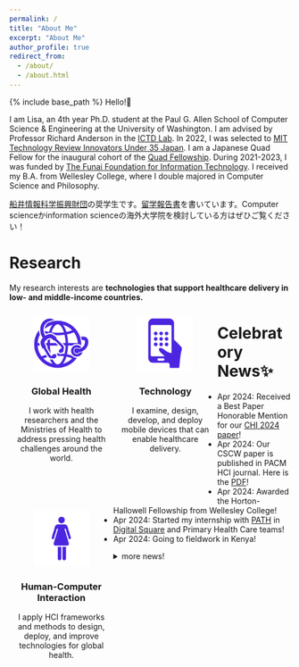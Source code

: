 ```yaml
---
permalink: /
title: "About Me"
excerpt: "About Me"
author_profile: true
redirect_from:
  - /about/
  - /about.html
---
```


{% include base_path %}
Hello!👋

I am Lisa, an 4th year Ph.D. student at the Paul G. Allen School of Computer Science & Engineering at the University of Washington. I am advised by Professor Richard Anderson in the [ICTD Lab](https://ictd.cs.washington.edu/). In 2022, I was selected to [MIT Technology Review Innovators Under 35 Japan](https://www.technologyreview.jp/l/innovators_jp/under35jp_2022). I am a Japanese Quad Fellow for the inaugural cohort of the [Quad Fellowship](https://www.quadfellowship.org/quad-fellows). During 2021-2023, I was funded by [The Funai Foundation for Information Technology](https://www.funaifoundation.jp/english/english002.html). I received my B.A. from Wellesley College, where I double majored in Computer Science and Philosophy.


[船井情報科学振興財団](https://www.funaifoundation.jp/index.html)の奨学生です。[留学報告書](https://www.funaifoundation.jp/scholarship/grantee_orii_lisa.html)を書いています。Computer scienceかinformation scienceの海外大学院を検討している方はぜひご覧ください！

# Research

My research interests are **technologies that support healthcare delivery in low- and middle-income countries.** 

<div class = "row">
  <div class="column card-body text-center">
      <img class = "center images" src="images/global_health.png">
          <!-- <img class="center-block rounded-circle" src="assets/img/FATE_logo.png" alt="Participatory Design Logo" width="165" height="165"><br> -->
          <h3><b>Global Health</b></h3>
          <p>I work with health researchers and the Ministries of Health to address pressing health challenges around the world.</p>
  </div>
  <div class="column card-body text-center">
      <img class = "center images" src="images/smartphone.png">
        <!-- <img class="center-block rounded-circle" src="assets/img/FATE_logo.png" alt="Participatory Design Logo" width="165" height="165"><br> -->
        <h3><b>Technology</b></h3>
        <p>I examine, design, develop, and deploy mobile devices that can enable healthcare delivery.</p>
  </div>
  <div class="column card-body text-center">
      <img class = "center images" src="images/human.png">
          <!-- <img class="center-block rounded-circle" src="assets/img/FATE_logo.png" alt="Participatory Design Logo" width="165" height="165"><br> -->
          <h3><b>Human-Computer Interaction</b></h3>
          <p>I apply HCI frameworks and methods to design, deploy, and improve technologies for global health.</p>
  </div>
</div>


# Celebratory News✨
* Apr 2024: Received a Best Paper Honorable Mention for our [CHI 2024 paper](https://arxiv.org/pdf/2404.04444.pdf)!
* Apr 2024: Our CSCW paper is published in PACM HCI journal. Here is the [PDF](https://dl.acm.org/doi/pdf/10.1145/3637323)!
* Apr 2024: Awarded the Horton-Hallowell Fellowship from Wellesley College!
* Apr 2024: Started my internship with [PATH](https://www.path.org/) in [Digital Square](https://digitalsquare.org/) and Primary Health Care teams!
* Apr 2024: Going to fieldwork in Kenya!


<details closed>
  <summary markdown="span">more news!</summary>
  <div markdown=1>

  * Mar 2024: Paper accepted to CHI 2024: [Link to paper](https://arxiv.org/pdf/2404.04444.pdf)!
  * Jan 2024: Awarded a grant from the UW Global Innovation Fund for our work on app dev for contraceptive education in Kenya!
  * Nov 2023: Paper accepted to CSCW 2024!
  * June 2023: Attended the [Quad Fellowship Summit in Melbourne, Australia](https://www.quadfellowship.org/updates/2023-quad-fellowship-summit).
  * Dec 2022: Selected to the inaugural cohort of the [Quad Fellowship](https://www.quadfellowship.org/quad-fellows)!
  * Nov 2022: Selected to [MIT Technology Review Innovators Under 35 Japan](https://www.technologyreview.jp/l/innovators_jp/under35jp_2022)!
  * Sept 2022: Conducted fieldwork research at a HIV clinic in Malawi for 2 weeks
  * June 2022: Helped organize and attended ICTD and ACM COMPASS 2022 at UW!
  * May 2022: Attended my first in-person conference at CHI 2022 where I presented our paper ["Designing for Speech Practice Systems: How Do User-Controlled Voice Manipulation and Model Speakers Impact Self-Perceptions of Voice?"](https://dl.acm.org/doi/pdf/10.1145/3491102.3502093)!
  * Sept 2021: Officially started my Ph.D. at UW!
  * Sept 2021: Attended AutomotiveUI '21 and presented our paper ["Perceptions of Trucking Automation: Insights from the r/Truckers Community"](https://dl.acm.org/doi/pdf/10.1145/3409118.3475154)!
  * June 2021: Graduated from Wellesley College
  * May 2021: Attended my first (virtual) conference at CHI 2021
  * Apr 2021: Committed to University of Washington CS Ph.D. program!
  * Nov 2020: Selected as a Grantee of [Funai Overseas Scholarship](https://funaifoundation.jp/scholarship/en/scholarship_guidelines_phd.html)
  
  </div>
</details>


<style>
.column {
  float: left;
  width: 33%;
  padding: 10px; 
}
.text-center {
    text-align: center !important;
}
.card-body {
    flex: 1 1 auto;
    min-height: 1px;
    height: 330px; 
    width: 
}
.center {
  margin-left: auto;
  margin-right: auto;
}
.images{
  width: 100px;
  height: auto;
}

@media screen and (max-width: 600px) { /*responsive layout*/
  .column {
    width: 100%;
  }
}
</style>

<!-- Getting started
======
1. Register a GitHub account if you don't have one and confirm your e-mail (required!)
1. Fork [this repository](https://github.com/academicpages/academicpages.github.io) by clicking the "fork" button in the top right.
1. Go to the repository's settings (rightmost item in the tabs that start with "Code", should be below "Unwatch"). Rename the repository "[your GitHub username].github.io", which will also be your website's URL.
1. Set site-wide configuration and create content & metadata (see below -- also see [this set of diffs](http://archive.is/3TPas) showing what files were changed to set up [an example site](https://getorg-testacct.github.io) for a user with the username "getorg-testacct")
1. Upload any files (like PDFs, .zip files, etc.) to the files/ directory. They will appear at https://[your GitHub username].github.io/files/example.pdf.  
1. Check status by going to the repository settings, in the "GitHub pages" section

Site-wide configuration
------
The main configuration file for the site is in the base directory in [_config.yml](https://github.com/academicpages/academicpages.github.io/blob/master/_config.yml), which defines the content in the sidebars and other site-wide features. You will need to replace the default variables with ones about yourself and your site's github repository. The configuration file for the top menu is in [_data/navigation.yml](https://github.com/academicpages/academicpages.github.io/blob/master/_data/navigation.yml). For example, if you don't have a portfolio or blog posts, you can remove those items from that navigation.yml file to remove them from the header.

Create content & metadata
------
For site content, there is one markdown file for each type of content, which are stored in directories like _publications, _talks, _posts, _teaching, or _pages. For example, each talk is a markdown file in the [_talks directory](https://github.com/academicpages/academicpages.github.io/tree/master/_talks). At the top of each markdown file is structured data in YAML about the talk, which the theme will parse to do lots of cool stuff. The same structured data about a talk is used to generate the list of talks on the [Talks page](https://academicpages.github.io/talks), each [individual page](https://academicpages.github.io/talks/2012-03-01-talk-1) for specific talks, the talks section for the [CV page](https://academicpages.github.io/cv), and the [map of places you've given a talk](https://academicpages.github.io/talkmap.html) (if you run this [python file](https://github.com/academicpages/academicpages.github.io/blob/master/talkmap.py) or [Jupyter notebook](https://github.com/academicpages/academicpages.github.io/blob/master/talkmap.ipynb), which creates the HTML for the map based on the contents of the _talks directory).

**Markdown generator**

I have also created [a set of Jupyter notebooks](https://github.com/academicpages/academicpages.github.io/tree/master/markdown_generator
) that converts a CSV containing structured data about talks or presentations into individual markdown files that will be properly formatted for the academicpages template. The sample CSVs in that directory are the ones I used to create my own personal website at stuartgeiger.com. My usual workflow is that I keep a spreadsheet of my publications and talks, then run the code in these notebooks to generate the markdown files, then commit and push them to the GitHub repository.

How to edit your site's GitHub repository
------
Many people use a git client to create files on their local computer and then push them to GitHub's servers. If you are not familiar with git, you can directly edit these configuration and markdown files directly in the github.com interface. Navigate to a file (like [this one](https://github.com/academicpages/academicpages.github.io/blob/master/_talks/2012-03-01-talk-1.md) and click the pencil icon in the top right of the content preview (to the right of the "Raw | Blame | History" buttons). You can delete a file by clicking the trashcan icon to the right of the pencil icon. You can also create new files or upload files by navigating to a directory and clicking the "Create new file" or "Upload files" buttons.

Example: editing a markdown file for a talk
![Editing a markdown file for a talk](/images/editing-talk.png)

For more info
------
More info about configuring academicpages can be found in [the guide](https://academicpages.github.io/markdown/). The [guides for the Minimal Mistakes theme](https://mmistakes.github.io/minimal-mistakes/docs/configuration/) (which this theme was forked from) might also be helpful. -->
